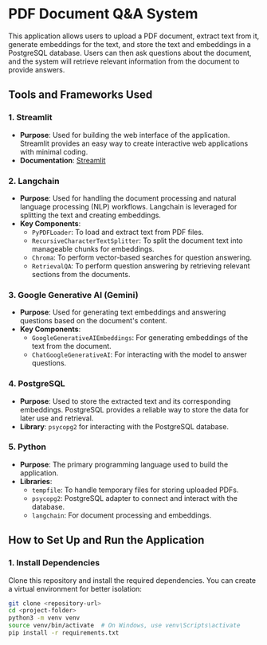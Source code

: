 # PDF Document Q&A System

This application allows users to upload a PDF document, extract text from it, generate embeddings for the text, and store the text and embeddings in a PostgreSQL database. Users can then ask questions about the document, and the system will retrieve relevant information from the document to provide answers.

## Tools and Frameworks Used

### 1. **Streamlit**
   - **Purpose**: Used for building the web interface of the application. Streamlit provides an easy way to create interactive web applications with minimal coding.
   - **Documentation**: [Streamlit](https://streamlit.io/)

### 2. **Langchain**
   - **Purpose**: Used for handling the document processing and natural language processing (NLP) workflows. Langchain is leveraged for splitting the text and creating embeddings.
   - **Key Components**:
     - `PyPDFLoader`: To load and extract text from PDF files.
     - `RecursiveCharacterTextSplitter`: To split the document text into manageable chunks for embeddings.
     - `Chroma`: To perform vector-based searches for question answering.
     - `RetrievalQA`: To perform question answering by retrieving relevant sections from the documents.

### 3. **Google Generative AI (Gemini)**
   - **Purpose**: Used for generating text embeddings and answering questions based on the document's content.
   - **Key Components**:
     - `GoogleGenerativeAIEmbeddings`: For generating embeddings of the text from the document.
     - `ChatGoogleGenerativeAI`: For interacting with the model to answer questions.

### 4. **PostgreSQL**
   - **Purpose**: Used to store the extracted text and its corresponding embeddings. PostgreSQL provides a reliable way to store the data for later use and retrieval.
   - **Library**: `psycopg2` for interacting with the PostgreSQL database.

### 5. **Python**
   - **Purpose**: The primary programming language used to build the application.
   - **Libraries**:
     - `tempfile`: To handle temporary files for storing uploaded PDFs.
     - `psycopg2`: PostgreSQL adapter to connect and interact with the database.
     - `langchain`: For document processing and embeddings.

## How to Set Up and Run the Application

### 1. **Install Dependencies**
   Clone this repository and install the required dependencies. You can create a virtual environment for better isolation:

   ```bash
   git clone <repository-url>
   cd <project-folder>
   python3 -m venv venv
   source venv/bin/activate  # On Windows, use venv\Scripts\activate
   pip install -r requirements.txt
